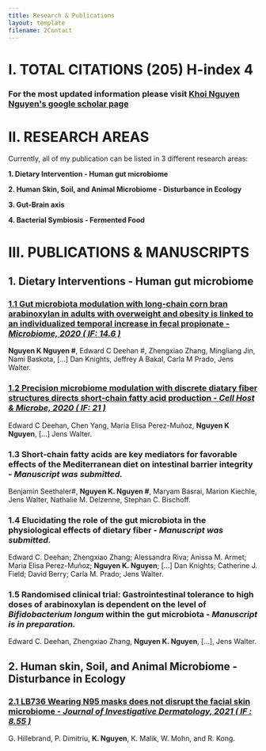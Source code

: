 ```yaml
---
title: Research & Publications
layout: template
filename: 2Contact
--- 
```


# I. TOTAL CITATIONS (205) H-index 4 
### For the most updated information please visit [Khoi Nguyen Nguyen's google scholar page](https://scholar.google.com.vn/citations?view_op=list_works&hl=vi&hl=vi&user=7Xrudt0AAAAJ)

# II. RESEARCH AREAS
Currently, all of my publication can be listed in 3 different research areas: 

**1.  Dietary Intervention - Human gut microbiome**

**2.  Human Skin, Soil, and Animal Microbiome - Disturbance in Ecology**

**3.  Gut-Brain axis**

**4.  Bacterial Symbiosis - Fermented Food**


# III. PUBLICATIONS & MANUSCRIPTS

## 1. Dietary Interventions - Human gut microbiome

### [1.1  Gut microbiota modulation with long-chain corn bran arabinoxylan in adults with overweight and obesity is linked to an individualized temporal increase in fecal propionate - *Microbiome, 2020 ( IF: 14.6 )*](https://microbiomejournal.biomedcentral.com/articles/10.1186/s40168-020-00887-w)
**Nguyen K Nguyen #**, Edward C Deehan #, Zhengxiao Zhang, Mingliang Jin, Nami Baskota, [...] Dan Knights, Jeffrey A Bakal, Carla M Prado, Jens Walter.

### [1.2  Precision microbiome modulation with discrete diatary fiber structures directs short-chain fatty acid production - *Cell Host & Microbe, 2020 ( IF: 21 )*](https://www.cell.com/cell-host-microbe/fulltext/S1931-3128(20)30045-7?_returnURL=https%3A%2F%2Flinkinghub.elsevier.com%2Fretrieve%2Fpii%2FS1931312820300457%3Fshowall%3Dtrue) 
  Edward C Deehan, Chen Yang, Maria Elisa Perez-Muñoz, **Nguyen K Nguyen**, [...] Jens Walter.

### 1.3   Short-chain fatty acids are key mediators for favorable effects of the Mediterranean diet on intestinal barrier integrity - *Manuscript was submitted.*
Benjamin Seethaler#, **Nguyen K. Nguyen #**, Maryam Basrai, Marion Kiechle, Jens Walter, Nathalie M. Delzenne, Stephan C. Bischoff.

### 1.4   Elucidating the role of the gut microbiota in the physiological effects of dietary fiber - *Manuscript was submitted.*
  Edward C. Deehan; Zhengxiao Zhang; Alessandra Riva; Anissa M. Armet; Maria Elisa Perez-Muñoz; **Nguyen K. Nguyen**; [...] Dan Knights; Catherine J. Field; David Berry; Carla M. Prado; Jens Walter.

### 1.5   Randomised clinical trial: Gastrointestinal tolerance to high doses of arabinoxylan is dependent on the level of *Bifidobacterium longum* within the gut microbiota - *Manuscript is in preparation.*
  Edward C. Deehan, Zhengxiao Zhang, **Nguyen K. Nguyen**, [...], Jens Walter.

## 2. Human skin, Soil, and Animal Microbiome - Disturbance in Ecology

### [2.1  LB736 Wearing N95 masks does not disrupt the facial skin microbiome - *Journal of Investigative Dermatology, 2021 ( IF : 8.55 )* ](https://www.jidonline.org/article/S0022-202X(21)01523-2/fulltext)
  G. Hillebrand, P. Dimitriu, **K. Nguyen**, K. Malik, W. Mohn, and R. Kong.













